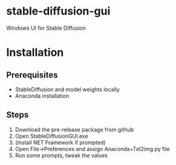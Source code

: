 # stable-diffusion-gui
Windows UI for Stable Diffusion

# Installation

## Prerequisites
- StableDiffusion and model weights locally
- Anaconda installation

## Steps
1. Download the pre-release package from github
2. Open StableDiffusionGUI.exe
3. (install NET Framework if prompted)
4. Open File->Preferences and assign Anaconda+Txt2img.py file
5. Run some prompts, tweak the values
